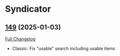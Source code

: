 # Syndicator

## [149](https://github.com/Baganator/Syndicator/tree/149) (2025-01-03)
[Full Changelog](https://github.com/Baganator/Syndicator/compare/148...149) 

- Classic: Fix "usable" search including usable items  
